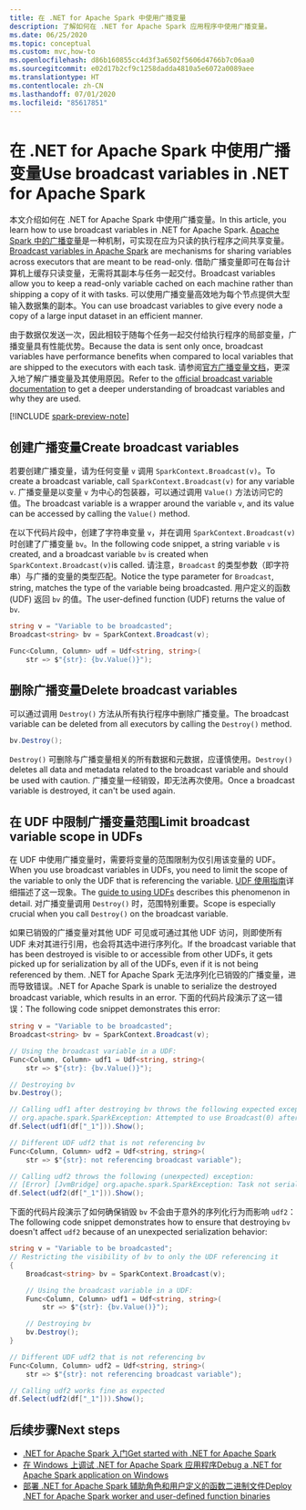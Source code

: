 ```yaml
---
title: 在 .NET for Apache Spark 中使用广播变量
description: 了解如何在 .NET for Apache Spark 应用程序中使用广播变量。
ms.date: 06/25/2020
ms.topic: conceptual
ms.custom: mvc,how-to
ms.openlocfilehash: d86b160855cc4d3f3a6502f5606d4766b7c06aa0
ms.sourcegitcommit: e02d17b2cf9c1258dadda4810a5e6072a0089aee
ms.translationtype: HT
ms.contentlocale: zh-CN
ms.lasthandoff: 07/01/2020
ms.locfileid: "85617851"
---
```

# <a name="use-broadcast-variables-in-net-for-apache-spark"></a><span data-ttu-id="1dc5e-103">在 .NET for Apache Spark 中使用广播变量</span><span class="sxs-lookup"><span data-stu-id="1dc5e-103">Use broadcast variables in .NET for Apache Spark</span></span>

<span data-ttu-id="1dc5e-104">本文介绍如何在 .NET for Apache Spark 中使用广播变量。</span><span class="sxs-lookup"><span data-stu-id="1dc5e-104">In this article, you learn how to use broadcast variables in .NET for Apache Spark.</span></span> <span data-ttu-id="1dc5e-105">[Apache Spark 中的广播变量](https://spark.apache.org/docs/2.2.0/rdd-programming-guide.html#broadcast-variables)是一种机制，可实现在应为只读的执行程序之间共享变量。</span><span class="sxs-lookup"><span data-stu-id="1dc5e-105">[Broadcast variables in Apache Spark](https://spark.apache.org/docs/2.2.0/rdd-programming-guide.html#broadcast-variables) are mechanisms for sharing variables across executors that are meant to be read-only.</span></span> <span data-ttu-id="1dc5e-106">借助广播变量即可在每台计算机上缓存只读变量，无需将其副本与任务一起交付。</span><span class="sxs-lookup"><span data-stu-id="1dc5e-106">Broadcast variables allow you to keep a read-only variable cached on each machine rather than shipping a copy of it with tasks.</span></span> <span data-ttu-id="1dc5e-107">可以使用广播变量高效地为每个节点提供大型输入数据集的副本。</span><span class="sxs-lookup"><span data-stu-id="1dc5e-107">You can use broadcast variables to give every node a copy of a large input dataset in an efficient manner.</span></span>

<span data-ttu-id="1dc5e-108">由于数据仅发送一次，因此相较于随每个任务一起交付给执行程序的局部变量，广播变量具有性能优势。</span><span class="sxs-lookup"><span data-stu-id="1dc5e-108">Because the data is sent only once, broadcast variables have performance benefits when compared to local variables that are shipped to the executors with each task.</span></span> <span data-ttu-id="1dc5e-109">请参阅[官方广播变量文档](https://spark.apache.org/docs/2.2.0/rdd-programming-guide.html#broadcast-variables)，更深入地了解广播变量及其使用原因。</span><span class="sxs-lookup"><span data-stu-id="1dc5e-109">Refer to the [official broadcast variable documentation](https://spark.apache.org/docs/2.2.0/rdd-programming-guide.html#broadcast-variables) to get a deeper understanding of broadcast variables and why they are used.</span></span>

[!INCLUDE [spark-preview-note](../../../includes/spark-preview-note.md)]

## <a name="create-broadcast-variables"></a><span data-ttu-id="1dc5e-110">创建广播变量</span><span class="sxs-lookup"><span data-stu-id="1dc5e-110">Create broadcast variables</span></span>

<span data-ttu-id="1dc5e-111">若要创建广播变量，请为任何变量 `v` 调用 `SparkContext.Broadcast(v)`。</span><span class="sxs-lookup"><span data-stu-id="1dc5e-111">To create a broadcast variable, call `SparkContext.Broadcast(v)` for any variable `v`.</span></span> <span data-ttu-id="1dc5e-112">广播变量是以变量 `v` 为中心的包装器，可以通过调用 `Value()` 方法访问它的值。</span><span class="sxs-lookup"><span data-stu-id="1dc5e-112">The broadcast variable is a wrapper around the variable `v`, and its value can be accessed by calling the `Value()` method.</span></span>

<span data-ttu-id="1dc5e-113">在以下代码片段中，创建了字符串变量 `v`，并在调用 `SparkContext.Broadcast(v)` 时创建了广播变量 `bv`。</span><span class="sxs-lookup"><span data-stu-id="1dc5e-113">In the following code snippet, a string variable `v` is created, and a broadcast variable `bv` is created when `SparkContext.Broadcast(v)`is called.</span></span> <span data-ttu-id="1dc5e-114">请注意，`Broadcast` 的类型参数（即字符串）与广播的变量的类型匹配。</span><span class="sxs-lookup"><span data-stu-id="1dc5e-114">Notice the type parameter for `Broadcast`, string, matches the type of the variable being broadcasted.</span></span> <span data-ttu-id="1dc5e-115">用户定义的函数 (UDF) 返回 `bv` 的值。</span><span class="sxs-lookup"><span data-stu-id="1dc5e-115">The user-defined function (UDF) returns the value of `bv`.</span></span>

```csharp
string v = "Variable to be broadcasted";
Broadcast<string> bv = SparkContext.Broadcast(v);

Func<Column, Column> udf = Udf<string, string>(
    str => $"{str}: {bv.Value()}");
```

## <a name="delete-broadcast-variables"></a><span data-ttu-id="1dc5e-116">删除广播变量</span><span class="sxs-lookup"><span data-stu-id="1dc5e-116">Delete broadcast variables</span></span>

<span data-ttu-id="1dc5e-117">可以通过调用 `Destroy()` 方法从所有执行程序中删除广播变量。</span><span class="sxs-lookup"><span data-stu-id="1dc5e-117">The broadcast variable can be deleted from all executors by calling the `Destroy()` method.</span></span>

```csharp
bv.Destroy();
```

<span data-ttu-id="1dc5e-118">`Destroy()` 可删除与广播变量相关的所有数据和元数据，应谨慎使用。</span><span class="sxs-lookup"><span data-stu-id="1dc5e-118">`Destroy()` deletes all data and metadata related to the broadcast variable and should be used with caution.</span></span> <span data-ttu-id="1dc5e-119">广播变量一经销毁，即无法再次使用。</span><span class="sxs-lookup"><span data-stu-id="1dc5e-119">Once a broadcast variable is destroyed, it can't be used again.</span></span>

## <a name="limit-broadcast-variable-scope-in-udfs"></a><span data-ttu-id="1dc5e-120">在 UDF 中限制广播变量范围</span><span class="sxs-lookup"><span data-stu-id="1dc5e-120">Limit broadcast variable scope in UDFs</span></span>

<span data-ttu-id="1dc5e-121">在 UDF 中使用广播变量时，需要将变量的范围限制为仅引用该变量的 UDF。</span><span class="sxs-lookup"><span data-stu-id="1dc5e-121">When you use broadcast variables in UDFs, you need to limit the scope of the variable to only the UDF that is referencing the variable.</span></span> <span data-ttu-id="1dc5e-122">[UDF 使用指南](udf-guide.md)详细描述了这一现象。</span><span class="sxs-lookup"><span data-stu-id="1dc5e-122">The [guide to using UDFs](udf-guide.md) describes this phenomenon in detail.</span></span> <span data-ttu-id="1dc5e-123">对广播变量调用 `Destroy()` 时，范围特别重要。</span><span class="sxs-lookup"><span data-stu-id="1dc5e-123">Scope is especially crucial when you call `Destroy()` on the broadcast variable.</span></span>

<span data-ttu-id="1dc5e-124">如果已销毁的广播变量对其他 UDF 可见或可通过其他 UDF 访问，则即使所有 UDF 未对其进行引用，也会将其选中进行序列化。</span><span class="sxs-lookup"><span data-stu-id="1dc5e-124">If the broadcast variable that has been destroyed is visible to or accessible from other UDFs, it gets picked up for serialization by all of the UDFs, even if it is not being referenced by them.</span></span> <span data-ttu-id="1dc5e-125">.NET for Apache Spark 无法序列化已销毁的广播变量，进而导致错误。</span><span class="sxs-lookup"><span data-stu-id="1dc5e-125">.NET for Apache Spark is unable to serialize the destroyed broadcast variable, which results in an error.</span></span> <span data-ttu-id="1dc5e-126">下面的代码片段演示了这一错误：</span><span class="sxs-lookup"><span data-stu-id="1dc5e-126">The following code snippet demonstrates this error:</span></span>

```csharp
string v = "Variable to be broadcasted";
Broadcast<string> bv = SparkContext.Broadcast(v);

// Using the broadcast variable in a UDF:
Func<Column, Column> udf1 = Udf<string, string>(
    str => $"{str}: {bv.Value()}");

// Destroying bv
bv.Destroy();

// Calling udf1 after destroying bv throws the following expected exception:
// org.apache.spark.SparkException: Attempted to use Broadcast(0) after it was destroyed
df.Select(udf1(df["_1"])).Show();

// Different UDF udf2 that is not referencing bv
Func<Column, Column> udf2 = Udf<string, string>(
    str => $"{str}: not referencing broadcast variable");

// Calling udf2 throws the following (unexpected) exception:
// [Error] [JvmBridge] org.apache.spark.SparkException: Task not serializable
df.Select(udf2(df["_1"])).Show();
```

<span data-ttu-id="1dc5e-127">下面的代码片段演示了如何确保销毁 `bv` 不会由于意外的序列化行为而影响 `udf2`：</span><span class="sxs-lookup"><span data-stu-id="1dc5e-127">The following code snippet demonstrates how to ensure that destroying `bv` doesn't affect `udf2` because of an unexpected serialization behavior:</span></span>

```csharp
string v = "Variable to be broadcasted";
// Restricting the visibility of bv to only the UDF referencing it
{
    Broadcast<string> bv = SparkContext.Broadcast(v);

    // Using the broadcast variable in a UDF:
    Func<Column, Column> udf1 = Udf<string, string>(
        str => $"{str}: {bv.Value()}");

    // Destroying bv
    bv.Destroy();
}

// Different UDF udf2 that is not referencing bv
Func<Column, Column> udf2 = Udf<string, string>(
    str => $"{str}: not referencing broadcast variable");

// Calling udf2 works fine as expected
df.Select(udf2(df["_1"])).Show();
```

## <a name="next-steps"></a><span data-ttu-id="1dc5e-128">后续步骤</span><span class="sxs-lookup"><span data-stu-id="1dc5e-128">Next steps</span></span>

* [<span data-ttu-id="1dc5e-129">.NET for Apache Spark 入门</span><span class="sxs-lookup"><span data-stu-id="1dc5e-129">Get started with .NET for Apache Spark</span></span>](../tutorials/get-started.md)
* [<span data-ttu-id="1dc5e-130">在 Windows 上调试 .NET for Apache Spark 应用程序</span><span class="sxs-lookup"><span data-stu-id="1dc5e-130">Debug a .NET for Apache Spark application on Windows</span></span>](debug.md)
* [<span data-ttu-id="1dc5e-131">部署 .NET for Apache Spark 辅助角色和用户定义的函数二进制文件</span><span class="sxs-lookup"><span data-stu-id="1dc5e-131">Deploy .NET for Apache Spark worker and user-defined function binaries</span></span>](deploy-worker-udf-binaries.md)
